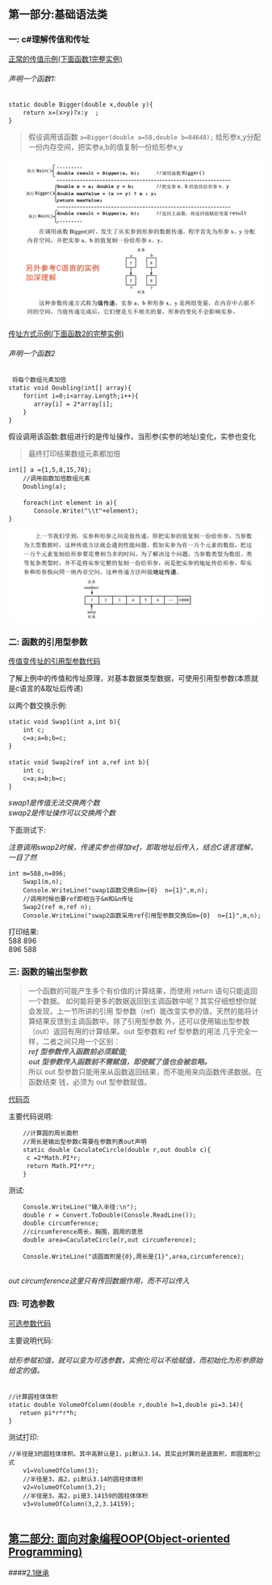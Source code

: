 ## 第一部分:基础语法类

### 一:  c#理解传值和传址

[正常的传值示例(下面函数1完整实例)](https://github.com/xruanjian/csharp/blob/master/%E4%BC%A0%E5%80%BC%E5%92%8C%E4%BC%A0%E5%9D%8001.cs)

###### 声明一个函数1:

```
static double Bigger(double x,double y){
    return x=(x>y)?x:y  ;
}
```
> 假设调用该函数
`a=Bigger(double a=58,double b=84648);`
给形参x,y分配一份内存空间，把实参a,b的值复制一份给形参x,y

![传值方式](https://github.com/xruanjian/csharp/blob/master/csharpJpg/%E5%80%BC%E4%BC%A0%E9%80%92.jpg "传值方式")


[传址方式示例(下面函数2的完整实例)](https://github.com/xruanjian/csharp/blob/master/%E4%BC%A0%E5%80%BC%E5%92%8C%E4%BC%A0%E5%9D%8002.cs)

###### 声明一个函数2

```
 将每个数组元素加倍
static void Doubling(int[] array){
    for(int i=0;i<array.Length;i++){
       array[i] = 2*array[i];
    }
}
```

假设调用该函数:数组进行的是传址操作，当形参(实参的地址)变化，实参也变化

> 最终打印结果数组元素都加倍

```
int[] a ={1,5,8,15,78};
    //调用函数加倍数组元素
    Doubling(a);
        
    foreach(int element in a){
       Console.Write("\\t"+element);
}
```
![传址方式](https://github.com/xruanjian/csharp/blob/master/csharpJpg/%E5%9C%B0%E5%9D%80%E4%BC%A0%E9%80%92.png "传址方式")

### 二:  函数的引用型参数
[传值变传址的引用型参数代码](https://github.com/xruanjian/csharp/blob/master/%E5%87%BD%E6%95%B03%20%20%E4%BC%A0%E5%80%BC%E5%92%8C%E4%BC%A0%E5%9D%8003%E5%BC%95%E7%94%A8%E5%9E%8B%E5%8F%82%E6%95%B0.cs)


了解上例中的传值和传址原理，对基本数据类型数据，可使用引用型参数(本质就是c语言的&取址后传递)

以两个数交换示例:
```
static void Swap1(int a,int b){
    int c;
    c=a;a=b;b=c;
}

static void Swap2(ref int a,ref int b){
    int c;
    c=a;a=b;b=c;
}
```
*swap1是传值无法交换两个数*    
*swap2是传址操作可以交换两个数*

下面测试下:    

*注意调用swap2时候，传递实参也得加ref，即取地址后传入，结合C语言理解，一目了然*
```
int m=588,n=896;
    Swap1(m,n);    
    Console.WriteLine("swap1函数交换后m={0}  n={1}",m,n);
    //调用时候也要ref即相当于&m和&n传址
    Swap2(ref m,ref n);
    Console.WriteLine("swap2函数采用ref引用型参数交换后m={0}  n={1}",m,n);

```
打印结果:    
588    896   
896    588

### 三:  函数的输出型参数

> 一个函数的可能产生多个有价值的计算结果，而使用 return 语句只能返回一个数据。
如何能将更多的数据返回到主调函数中呢？其实仔细想想你就会发现，上一节所讲的引用
型参数（ref）能改变实参的值，天然的能将计算结果反馈到主调函数中。除了引用型参数
外，还可以使用输出型参数（out）返回有用的计算结果。out 型参数和 ref 型参数的用法
几乎完全一样，二者之间只用一个区别：    
   ***ref 型参数传入函数前必须赋值;     
   out 型参数传入函数前不需赋值，即使赋了值也会被忽略。***    
所以 out 型参数只能用来从函数返回结果，而不能用来向函数传递数据。在函数结束
钱，必须为 out 型参数赋值。

[代码页](https://github.com/xruanjian/csharp/blob/master/%E5%87%BD%E6%95%B02%20%20Function%E4%B9%8B%E8%BE%93%E5%87%BA%E5%9E%8B%E5%8F%82%E6%95%B0.cs)

主要代码说明:
```
    //计算圆的周长面积
    //周长是输出型参数c需要在参数列表out声明
    static double CaculateCircle(double r,out double c){
     c =2*Math.PI*r;
     return Math.PI*r*r;
    }
```
测试:

```
    Console.WriteLine("输入半径:\n");
    double r = Convert.ToDouble(Console.ReadLine());
    double circumference;
    //circumference周长，胸围，圆周的意思
    double area=CaculateCircle(r,out circumference);
    
    Console.WriteLine("该圆面积是{0},周长是{1}",area,circumference);
    
```

*out circumference这里只有传回数据作用，而不可以传入*


### 四:  可选参数
[可选参数代码](https://github.com/xruanjian/csharp/blob/master/%E5%87%BD%E6%95%B04%20%20%E5%8F%AF%E9%80%89%E5%8F%82%E6%95%B0.cs)

主要说明代码:
###### 给形参赋初值，就可以变为可选参数，实例化可以不给赋值，而初始化为形参原始给定的值。
```
//计算圆柱体体积
static double VolumeOfColumn(double r,double h=1,double pi=3.14){
   retuen pi*r*r*h;
}
```

测试打印:
```
//半径是3的圆柱体体积。其中高默认是1，pi默认3.14。其实此时算的是底面积，即圆面积公式
    v1=VolumeOfColumn(3);
    //半径是3，高2，pi默认3.14的圆柱体体积
    v2=VolumeOfColumn(3,2);
    //半径是3，高2，pi是3.14159的圆柱体体积
    v3=VolumeOfColumn(3,2,3.14159);
    
```

    

## [第二部分: 面向对象编程OOP(Object-oriented Programming)](https://github.com/xruanjian/csharp/blob/master/object/Tutorial/OOP.md)

####[2.1继承](https://github.com/xruanjian/csharp/blob/master/object/Tutorial/%E7%BB%A7%E6%89%BF.md)



